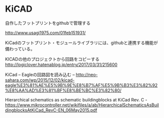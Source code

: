 # KiCAD
自作したフットプリントをgithubで管理する

http://www.usagi1975.com/01feb151931/

KiCadのフットプリント・モジュールライブラリには、githubと連携する機能が備わっている。

KICADの他のプロジェクトから回路をコピーする
http://logiclover.hatenablog.jp/entry/2017/03/31/215600

KiCad – Eagleの回路図を読み込む –
http://neo-sahara.com/wp/2015/12/02/kicad-eagle%E3%81%AE%E5%9B%9E%E8%B7%AF%E5%9B%B3%E3%82%92%E8%AA%AD%E3%81%BF%E8%BE%BC%E3%82%80/

Hierarchical schematics as schematic
buildingblocks at KiCad
Rev. C - 
https://www.mikrocontroller.net/wikifiles/a/ab/HierarchicalSchematicsAsBuildingblocksAtKiCad_RevC-EN_06May2015.pdf
